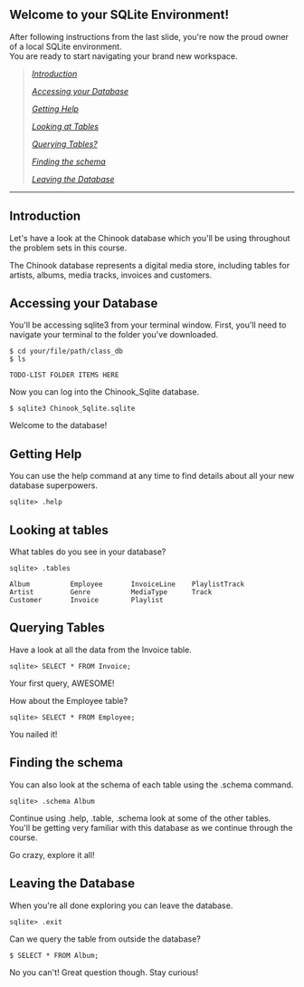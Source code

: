 **Welcome to your SQLite Environment!**
------------------------------------------

After following instructions from the last slide, you're
now the proud owner of a local SQLite environment.  
You are ready to start navigating your brand new workspace.

> [*Introduction*](#introduction)
>
> [*Accessing your Database*](#accessing-your-database)
>
> [*Getting Help*](#getting-help)
>
> [*Looking at Tables*](#looking-at-tables) 
>
> [*Querying Tables?*](#querying-tables)
>
> [*Finding the schema*](#finding-the-schema)
>
> [*Leaving the Database*](#leaving-the-database)

--------------------------------------------

**Introduction**
--------------------

Let's have a look at the Chinook database which you'll be using throughout the problem sets in this course.

The Chinook database represents a digital media store, including tables for artists, albums, media tracks, invoices and customers.  

**Accessing your Database**
--------------------

You'll be accessing sqlite3 from your terminal window.
First, you'll need to navigate your terminal to the folder you've downloaded.

```
$ cd your/file/path/class_db
$ ls

TODO-LIST FOLDER ITEMS HERE
```

Now you can log into the Chinook_Sqlite database.
```
$ sqlite3 Chinook_Sqlite.sqlite
```
Welcome to the database!

**Getting Help**
--------------------
You can use the help command at any time to find details about all your new database superpowers.

```
sqlite> .help
```

**Looking at tables**
--------------------

What tables do you see in your database?
```
sqlite> .tables

Album          Employee       InvoiceLine    PlaylistTrack
Artist         Genre          MediaType      Track        
Customer       Invoice        Playlist   
```

**Querying Tables**
--------------------
Have a look at all the data from the Invoice table.
```
sqlite> SELECT * FROM Invoice;
```
Your first query, AWESOME!

How about the Employee table?
```
sqlite> SELECT * FROM Employee;
```

You nailed it!


**Finding the schema**
--------------------
You can also look at the schema of each table using the .schema command.

```
sqlite> .schema Album
```

Continue using .help, .table, .schema look at some of the other tables.  
You'll be getting very familiar with this database as we continue through the course.

Go crazy, explore it all!  

**Leaving the Database**
--------------------

When you're all done exploring you can leave the database.
```
sqlite> .exit 
```

Can we query the table from outside the database?
```
$ SELECT * FROM Album;
```
No you can't! Great question though.  Stay curious!

